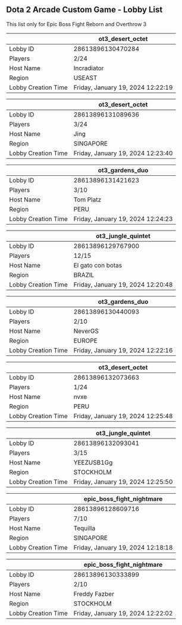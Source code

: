 ## Dota 2 Arcade Custom Game - Lobby List

This list only for Epic Boss Fight Reborn and Overthrow 3

|  | ot3_desert_octet |
| ------ | ------ |
| Lobby ID | 28613896130470284 |
| Players | 2/24 |
| Host Name | Incradiator |
| Region | USEAST |
| Lobby Creation Time | Friday, January 19, 2024 12:22:19 |


|  | ot3_desert_octet |
| ------ | ------ |
| Lobby ID | 28613896131089636 |
| Players | 3/24 |
| Host Name | Jing |
| Region | SINGAPORE |
| Lobby Creation Time | Friday, January 19, 2024 12:23:40 |


|  | ot3_gardens_duo |
| ------ | ------ |
| Lobby ID | 28613896131421623 |
| Players | 3/10 |
| Host Name | Tom Platz |
| Region | PERU |
| Lobby Creation Time | Friday, January 19, 2024 12:24:23 |


|  | ot3_jungle_quintet |
| ------ | ------ |
| Lobby ID | 28613896129767900 |
| Players | 12/15 |
| Host Name | El gato con botas |
| Region | BRAZIL |
| Lobby Creation Time | Friday, January 19, 2024 12:20:48 |


|  | ot3_gardens_duo |
| ------ | ------ |
| Lobby ID | 28613896130440093 |
| Players | 2/10 |
| Host Name | NeverGS |
| Region | EUROPE |
| Lobby Creation Time | Friday, January 19, 2024 12:22:16 |


|  | ot3_desert_octet |
| ------ | ------ |
| Lobby ID | 28613896132073663 |
| Players | 1/24 |
| Host Name | nvxe |
| Region | PERU |
| Lobby Creation Time | Friday, January 19, 2024 12:25:48 |


|  | ot3_jungle_quintet |
| ------ | ------ |
| Lobby ID | 28613896132093041 |
| Players | 3/15 |
| Host Name | YEEZUSB1Gg |
| Region | STOCKHOLM |
| Lobby Creation Time | Friday, January 19, 2024 12:25:50 |


|  | epic_boss_fight_nightmare |
| ------ | ------ |
| Lobby ID | 28613896128609716 |
| Players | 7/10 |
| Host Name | Tequilla |
| Region | SINGAPORE |
| Lobby Creation Time | Friday, January 19, 2024 12:18:18 |


|  | epic_boss_fight_nightmare |
| ------ | ------ |
| Lobby ID | 28613896130333899 |
| Players | 2/10 |
| Host Name | Freddy Fazber |
| Region | STOCKHOLM |
| Lobby Creation Time | Friday, January 19, 2024 12:22:02 |


